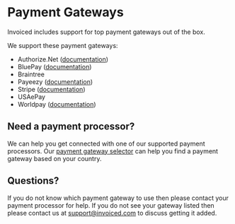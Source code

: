# Payment Gateways

Invoiced includes support for top payment gateways out of the box.

We support these payment gateways:
- Authorize.Net ([documentation](/docs/integrations/authorizenet))
- BluePay ([documentation](/docs/integrations/bluepay))
- Braintree
- Payeezy ([documentation](/docs/integrations/payeezy))
- Stripe ([documentation](/docs/integrations/stripe))
- USAePay
- Worldpay ([documentation](/docs/integrations/worldpay))

## Need a payment processor?

We can help you get connected with one of our supported payment processors. Our [payment gateway selector](https://invoiced.com/gateways) can help you find a payment gateway based on your country.

## Questions?

If you do not know which payment gateway to use then please contact your payment processor for help. If you do not see your gateway listed then please contact us at [support@invoiced.com](mailto:support@invoiced.com) to discuss getting it added.